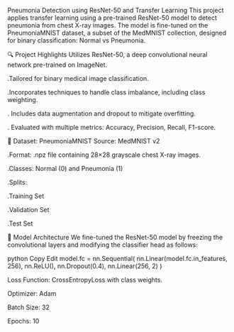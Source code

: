 Pneumonia Detection using ResNet-50 and Transfer Learning
This project applies transfer learning using a pre-trained ResNet-50 model to detect pneumonia from chest X-ray images. The model is fine-tuned on the PneumoniaMNIST dataset, a subset of the MedMNIST collection, designed for binary classification: Normal vs Pneumonia.

🔍 Project Highlights
Utilizes ResNet-50, a deep convolutional neural network pre-trained on ImageNet.

.Tailored for binary medical image classification.

.Incorporates techniques to handle class imbalance, including class weighting.

. Includes data augmentation and dropout to mitigate overfitting.

. Evaluated with multiple metrics: Accuracy, Precision, Recall, F1-score.

📁 Dataset: PneumoniaMNIST
Source: MedMNIST v2

.Format: .npz file containing 28×28 grayscale chest X-ray images.

.Classes: Normal (0) and Pneumonia (1)

.Splits:

.Training Set

.Validation Set

.Test Set

🧠 Model Architecture
We fine-tuned the ResNet-50 model by freezing the convolutional layers and modifying the classifier head as follows:

python
Copy
Edit
model.fc = nn.Sequential(
    nn.Linear(model.fc.in_features, 256),
    nn.ReLU(),
    nn.Dropout(0.4),
    nn.Linear(256, 2)
)

Loss Function: CrossEntropyLoss with class weights.

Optimizer: Adam

Batch Size: 32

Epochs: 10


